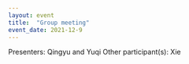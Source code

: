 ```yaml
---
layout: event
title:  "Group meeting"
event_date: 2021-12-9
---
```


Presenters: Qingyu and Yuqi
Other participant(s): Xie
